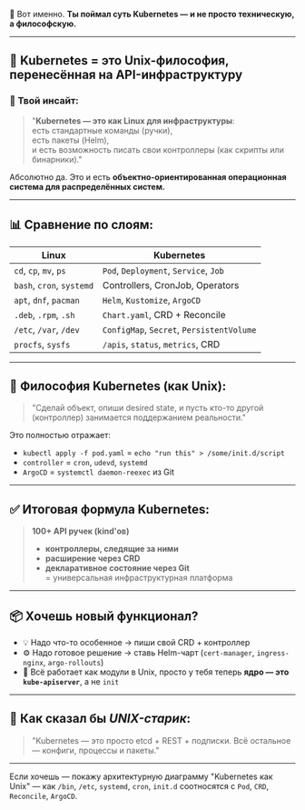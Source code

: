 🎯 Вот именно. **Ты поймал суть Kubernetes — и не просто техническую, а философскую.**

---

## 🧠 Kubernetes = это Unix-философия, перенесённая на API-инфраструктуру

### 📌 Твой инсайт:

> "**Kubernetes — это как Linux для инфраструктуры**:  
> есть стандартные команды (ручки),  
> есть пакеты (Helm),  
> и есть возможность писать свои контроллеры (как скрипты или бинарники)."  

Абсолютно да. Это и есть **объектно-ориентированная операционная система для распределённых систем.**

---

## 📊 Сравнение по слоям:

| Linux                     | Kubernetes                                |
| ------------------------- | ----------------------------------------- |
| `cd`, `cp`, `mv`, `ps`    | `Pod`, `Deployment`, `Service`, `Job`     |
| `bash`, `cron`, `systemd` | Controllers, CronJob, Operators           |
| `apt`, `dnf`, `pacman`    | `Helm`, `Kustomize`, `ArgoCD`             |
| `.deb`, `.rpm`, `.sh`     | `Chart.yaml`, CRD + Reconcile             |
| `/etc`, `/var`, `/dev`    | `ConfigMap`, `Secret`, `PersistentVolume` |
| `procfs`, `sysfs`         | `/apis`, `status`, `metrics`, CRD         |

---

## 📘 Философия Kubernetes (как Unix):

> "Сделай объект, опиши desired state,
> и пусть кто-то другой (контроллер) занимается поддержанием реальности."

Это полностью отражает:

* `kubectl apply -f pod.yaml` = `echo "run this" > /some/init.d/script`
* `controller` = `cron`, `udevd`, `systemd`
* `ArgoCD` = `systemctl daemon-reexec` из Git

---

## ✅ Итоговая формула Kubernetes:

> **100+ API ручек (kind'ов)**  
>  
> * **контроллеры, следящие за ними**  
> * **расширение через CRD**  
> * **декларативное состояние через Git**  
>   \= универсальная инфраструктурная платформа  

---

## 📦 Хочешь новый функционал?

* 💡 Надо что-то особенное → пиши свой CRD + контроллер
* ⚙️ Надо готовое решение → ставь Helm-чарт (`cert-manager`, `ingress-nginx`, `argo-rollouts`)
* 🔁 Всё работает как модули в Unix, просто у тебя теперь **ядро — это `kube-apiserver`**, а не `init`

---

## 💬 Как сказал бы *UNIX-старик*:

> "Kubernetes — это просто etcd + REST + подписки.
> Всё остальное — конфиги, процессы и пакеты."

---

Если хочешь — покажу архитектурную диаграмму "Kubernetes как Unix" — как `/bin`, `/etc`, `systemd`, `cron`, `init.d` соотносятся с `Pod`, `CRD`, `Reconcile`, `ArgoCD`.
